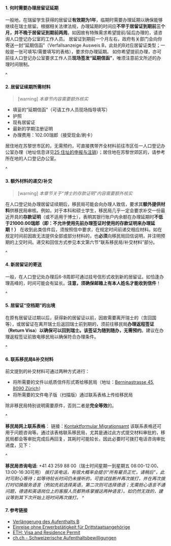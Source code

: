 #### **1.  何时需要办理居留证延期**

一般地，在瑞留学生获得的居留证**有效期为1年**，临期时需要办理延期以确保能够继续在瑞士居留。根据相关法律法规，办理延期的时间应**不早于居留证到期前三个月，并不晚于居留证到期前两周**。如因故有特殊需求希望提前/延后办理的，请咨询人口登记办公室的工作人员。
居留证到期前一个月左右，政府有关部门会向你寄送一封“延期信函”（Verfallsanzeige Ausweis B，此处的B对应居留证类型；一般是一张可填写/需要填写的表格），要求你办理延期。
如你希望提前办理，亦可前往人口登记办公室要求工作人员**现场签发“延期信函”**，唯须注意前文所述的办理时间限制。

^

#### **2.  居留证续期所需材料**
> [warning] *本章节内容需要额外核实*

* 填妥的“延期信函”（可请工作人员现场指导填写）
* 护照
* 现有居留证
* 最新的学期注册证明
* 办理费用：102.00瑞郎（接受现金/刷卡）

居住地在苏黎世市区的，无需预约，可直接携带齐全材料前往市区任一人口登记办公室办理（地址信息详见[25 住址的申报与注销](25住址的申报与注销.md)）；居住地在苏黎世郊区的，请参考所在地的人口登记办公室。

^

#### **3.  额外材料的递交/补交**
> [warning] *本章节关于“博士的存款证明”内容需要额外核实*

在人口登记处办理居留证续期后，移民局可能会向办理人致信，要求其**额外提供材料**供移民局审核。例如，对于本科和硕士学生，移民局几乎一定会要求补交一份最近开具的**存款证明**（或不适用于博士），表明其银行账户内余额在办理延期时**不低于21000.00瑞郎（即：不允许使用先前办理签证时使用的存款证明来办理延期！）** 
在收到此类信件后，须按照信中要求，在规定时间前递交相应材料。如在规定时间前因故无法提供全部或部分材料的，也**必须**向移民局回信说明，并注明预期的上交时间。递交和回信方式参见本文第六节“联系移民局/补交材料”部分。

^

#### **4.  新居留证的寄送**

一般，在人口登记处办理后6-8周即可通过挂号信形式收到新的居留证。如恰逢办理高峰的，时间可能会有延长。**注意，须确保邮箱上有本人姓名才能收到信件**！

^

#### **5.  居留证“空档期”的出境**

在原有居留证过期以后，获得新的居留证以前，因故需要离开瑞士的（含回国等），或居留证在离开瑞士后返回瑞士前到期的，须前往移民局**办理返程签证（Return Visa**）**以确保可以回到瑞士。该签证为随到随办，无需预约**。建议在办理返程签证前致电移民局以确保符合办理条件。

^

#### **6. 联系移民局&补交材料**

前文提到的补交材料可通过两种方式进行：

* 将所需要的文件以纸质信件形式寄给移民局（地址：[Berninastrasse 45, 8090 Zürich](https://goo.gl/maps/CDzxUoomjsara83c7)）
* 将所需要的文件电子版（扫描版）通过联系表格上传给移民局

除非移民局特别说明需要原件，否则二者是**完全等效**的。

^

**移民局网上联系表格**：
链接：[Kontaktformular Migrationsamt](https://www.zh.ch/de/migration-integration/kontaktformularmigrationsamt.html)
该联系表格还可用于问题咨询等。通过该表格联系移民局，尤其是通过此方式提交材料审批的，移民局都会等审批完成后再回复，其耗时可能较长，因此必要时可拨打电话咨询审批进度，见下：

^

**移民局咨询电话**: +41 43 259 88 00（瑞士时间星期一到星期五 08:00-12:00、13:00-16:30可用）
*拨打该电话，有很大概率会提示“所有雇员正忙，请稍后”，此时可耐心等待；如等待较长时间仍未接听的，可尝试挂断并再次拨打，并在再次拨打时切换服务语言（例如先前选择英语，第二次则可选择德语；无需担心语言不通问题，德语和英语岗位上的客服人员都熟练掌握这两种语言）。如仍然无效的，建议等到其下次开始上班时间再次拨打。*
^
#### **7. 参考链接**
- [Verlängerung des Aufenthalts B](https://www.stadt-zuerich.ch/prd/de/index/bevoelkerungsamt/umziehenmelden/internationale-kundschaft/verlaengerung_des_aufenthals_b.html)
- [Einreise ohne Erwerbstätigkeit für Drittstaatsangehörige](https://www.zh.ch/de/migration-integration/einreise/einreise-ohne-erwerbstaetigkeit-fuer-drittstaatsangehoerige.html)
- [ETH: Visa and Residence Permit](https://ethz.ch/content/dam/ethz/main/continuing-education/Merkblaetter/Factsheet_Visum_en.pdf)
- [ch.ch - Schweizerische Aufenthaltsbewilligungen](<https://www.ch.ch/de/ausweise-und-dokumente/aufenthaltsbewilligungen/#>)